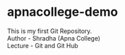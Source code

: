 # apnacollege-demo

This is my first Git Repository.
<br>
Author - Shradha (Apna College)
<br>
Lecture - Git and Git Hub
